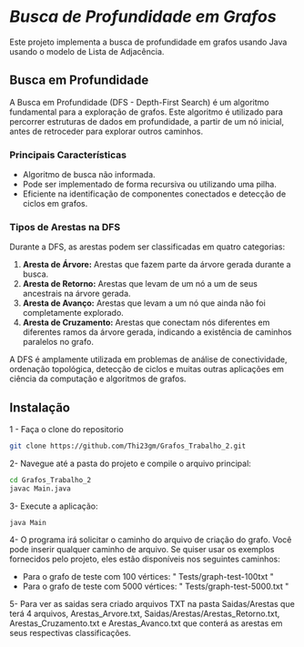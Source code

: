 # _Busca de Profundidade em Grafos_

Este projeto implementa a busca de profundidade em grafos usando Java usando o modelo de Lista de Adjacência.

## Busca em Profundidade

A Busca em Profundidade (DFS - Depth-First Search) é um algoritmo fundamental para a exploração de grafos. Este algoritmo é utilizado para percorrer estruturas de dados em profundidade, a partir de um nó inicial, antes de retroceder para explorar outros caminhos.

### Principais Características

- Algoritmo de busca não informada.
- Pode ser implementado de forma recursiva ou utilizando uma pilha.
- Eficiente na identificação de componentes conectados e detecção de ciclos em grafos.

### Tipos de Arestas na DFS

Durante a DFS, as arestas podem ser classificadas em quatro categorias:

1. **Aresta de Árvore:** Arestas que fazem parte da árvore gerada durante a busca.
2. **Aresta de Retorno:** Arestas que levam de um nó a um de seus ancestrais na árvore gerada.
3. **Aresta de Avanço:** Arestas que levam a um nó que ainda não foi completamente explorado.
4. **Aresta de Cruzamento:** Arestas que conectam nós diferentes em diferentes ramos da árvore gerada, indicando a existência de caminhos paralelos no grafo.

A DFS é amplamente utilizada em problemas de análise de conectividade, ordenação topológica, detecção de ciclos e muitas outras aplicações em ciência da computação e algoritmos de grafos.

## Instalação

1 - Faça o clone do repositorio
```sh
git clone https://github.com/Thi23gm/Grafos_Trabalho_2.git
```

2- Navegue até a pasta do projeto e compile o arquivo principal:

```sh
cd Grafos_Trabalho_2
javac Main.java
```
3- Execute a aplicação:
```
java Main
```
4- O programa irá solicitar o caminho do arquivo de criação do grafo. Você pode inserir qualquer caminho de arquivo. Se quiser usar os exemplos fornecidos pelo projeto, eles estão disponíveis nos seguintes caminhos:

- Para o grafo de teste com 100 vértices: " Tests/graph-test-100txt "
- Para o grafo de teste com 5000 vértices: " Tests/graph-test-5000.txt "

5- Para ver as saidas sera criado arquivos TXT na pasta Saidas/Arestas que terá 4 arquivos, Arestas_Arvore.txt, Saidas/Arestas/Arestas_Retorno.txt, Arestas_Cruzamento.txt e Arestas_Avanco.txt que conterá as arestas em seus respectivas classificações.
